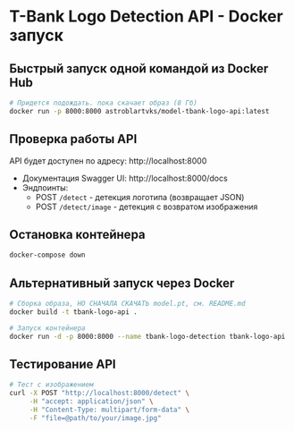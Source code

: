 # T-Bank Logo Detection API - Docker запуск

## Быстрый запуск одной командой из Docker Hub 

```bash
# Придется подождать. пока скачает образ (8 Гб)
docker run -p 8000:8000 astroblartvks/model-tbank-logo-api:latest
```

## Проверка работы API

API будет доступен по адресу: http://localhost:8000

- Документация Swagger UI: http://localhost:8000/docs
- Эндпоинты:
  - POST `/detect` - детекция логотипа (возвращает JSON)
  - POST `/detect/image` - детекция с возвратом изображения

## Остановка контейнера

```bash
docker-compose down
```

## Альтернативный запуск через Docker

```bash
# Сборка образа, НО СНАЧАЛА СКАЧАТЬ model.pt, см. README.md
docker build -t tbank-logo-api .

# Запуск контейнера
docker run -d -p 8000:8000 --name tbank-logo-detection tbank-logo-api
```

## Тестирование API

```bash
# Тест с изображением
curl -X POST "http://localhost:8000/detect" \
     -H "accept: application/json" \
     -H "Content-Type: multipart/form-data" \
     -F "file=@path/to/your/image.jpg"


```

